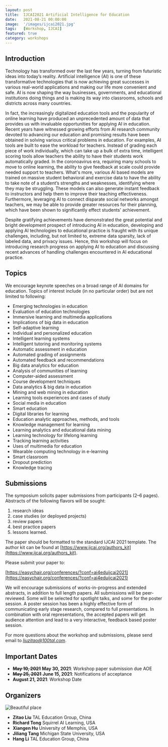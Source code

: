 ```yaml
---
layout: post
title:  IJCAI2021 Artificial Intelligence for Education
date:   2021-08-21 00:00:00
image:  '/images/ijcai2021.jpg'
tags:   [Workshop, IJCAI]
featured: true
category: workshops
---
```



## Introduction

Technology has transformed over the last few years, turning from futuristic ideas into today’s reality. Artificial intelligence (AI) is one of these transformative technologies that is now achieving great successes in various real-world applications and making our life more convenient and safe. AI is now shaping the way businesses, governments, and educational institutions doing things and is making its way into classrooms, schools and districts across many countries.

In fact, the increasingly digitalized education tools and the popularity of online learning have produced an unprecedented amount of data that provides us with invaluable opportunities for applying AI in education. Recent years have witnessed growing efforts from AI research community devoted to advancing our education and promising results have been obtained in solving various critical problems in education. For examples, AI tools are built to ease the workload for teachers. Instead of grading each piece of work individually, which can take up a bulk of extra time, intelligent scoring tools allow teachers the ability to have their students work automatically graded. In the coronoavirus era, requiring many schools to move to online learning, the ability to give feedback at scale could provide needed support to teachers. What's more, various AI based models are trained on massive student behavioral and exercise data to have the ability to take note of a student’s strengths and weaknesses, identifying where they may be struggling. These models can also generate instant feedback to instructors and help them to improve their teaching effectiveness. Furthermore, leveraging AI to connect disparate social networks amongst teachers, we may be able to provide greater resources for their planning, which have been shown to significantly effect students' achievement.


Despite gratifying achievements have demonstrated the great potential and bright development prospect of introducing AI in education, developing and applying AI technologies to educational practice is fraught with its unique challenges, including, but not limited to, extreme data sparsity, lack of labeled data, and privacy issues. Hence, this workshop will focus on introducing research progress on applying AI to education and discussing recent advances of handling challenges encountered in AI educational practice. 



## Topics

We encourage keynote speeches on a broad range of AI domains for education. Topics of interest include (in no particular order) but are not limited to following:

* Emerging technologies in education
* Evaluation of education technologies
* Immersive learning and multimedia applications
* Implications of big data in education
* Self-adaptive learning
* Individual and personalized education
* Intelligent learning systems
* Intelligent tutoring and monitoring systems
* Automatic assessment in education
* Automated grading of assignments
* Automated feedback and recommendations
* Big data analytics for education
* Analysis of communities of learning
* Computer-aided assessment
* Course development techniques
* Data analytics & big data in education
* Mining and web mining in education
* Learning tools experiences and cases of study
* Social media in education
* Smart education
* Digital libraries for learning
* Education analytic approaches, methods, and tools
* Knowledge management for learning
* Learning analytics and educational data mining
* Learning technology for lifelong learning
* Tracking learning activities
* Uses of multimedia for education
* Wearable computing technology in e-learning
* Smart classroom
* Dropout prediction
* Knowledge tracing



## Submissions

The symposium solicits paper submissions from participants (2–6 pages). Abstracts of the following flavors will be sought: 

1. research ideas
2. case studies (or deployed projects)
3. review papers
4. best practice papers
5. lessons learned. 

The paper should be formatted to the standard IJCAI 2021 template. The author kit can be found at [https://www.ijcai.org/authors_kit](https://www.ijcai.org/authors_kit).

Please submit your paper to:

[https://easychair.org/conferences/?conf=ai4eduijcai2021](https://easychair.org/conferences/?conf=ai4eduijcai2021)

We will encourage submissions of works-in-progress and extended abstracts, in addition to full length papers. All submissions will be peer-reviewed. Some will be selected for spotlight talks, and some for the poster session. A poster session has been a highly effective form of communicating early stage research, compared to full presentations. In combination with oral representations, the accepted papers will get audience attention and lead to a very interactive, feedback based poster session.


For more questions about the workshop and submissions, please send email to *liuzitao@100tal.com*.



## Important Dates

* ~~**May 10, 2021**~~ **May 30, 2021**: Workshop paper submission due AOE
* ~~**May 25, 2021**~~ **June 15, 2021**: Notifications of acceptance
* **August 21, 2021**: Workshop Date 




## Organizers

![Beautiful place]({{site.baseurl}}/images/ijcai2021_workshop_organizers.jpg)

* **Zitao Liu** TAL Education Group, China
* **Richard Tong** Squirrel AI Learning, USA
* **Xiangen Hu** University of Memphis, USA
* **Jiliang Tang** Michigan State University, USA
* **Hang Li** TAL Education Group, China




